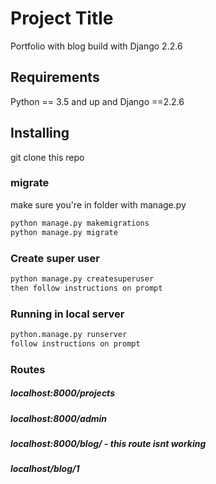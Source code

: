 # Project Title

Portfolio with blog build with Django 2.2.6

## Requirements

Python == 3.5 and up and Django ==2.2.6

## Installing

git clone this repo

### migrate

make sure you're in folder with manage.py

```python
python manage.py makemigrations
python manage.py migrate
```

### Create super user

```python
python manage.py createsuperuser
then follow instructions on prompt
```

### Running in local server

```python
python.manage.py runserver
follow instructions on prompt
```

### Routes

##### localhost:8000/projects

##### localhost:8000/admin

##### localhost:8000/blog/ - this route isnt working

##### localhost/blog/1

